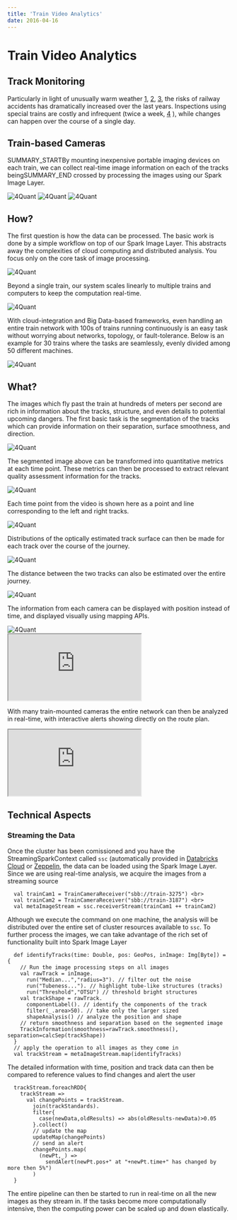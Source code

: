 ```yaml
---
title: 'Train Video Analytics'
date: 2016-04-16
---
```


# Train Video Analytics

## Track Monitoring

Particularly in light of unusually warm weather [1](http://metro.co.uk/2011/06/27/train-delays-caused-by-rail-tracks-overheating-as-speed-limits-imposed-58022/), [2](http://www.railway-technology.com/features/featuretension-and-strain-on-overheated-trains/), [3](http://chicago.cbslocal.com/2012/07/19/cta-working-to-prevent-overheated-rails-other-heat-related-problems/), the risks of railway accidents has dramatically increased over the last years. Inspections using special trains are costly and infrequent (twice a week, [4](http://chicago.cbslocal.com/2012/07/18/union-pacific-railroad-concedes-misstatements-about-deadly-wreck/) ), while changes can happen over the course of a single day.

## Train-based Cameras

SUMMARY_STARTBy mounting inexpensive portable imaging devices on each train, we can collect real-time image information on each of the tracks beingSUMMARY_END crossed by processing the images using our Spark Image Layer.

<div class='half-width-image'>
  <img alt='4Quant' src='images/railway-check/rc-001.gif' class="img-fluid">
  <img alt='4Quant' src='images/railway-check/rc-002.gif' class="img-fluid">
  <img alt='4Quant' src='images/railway-check/rc-003.png' class="img-fluid">
</div>

## How?

The first question is how the data can be processed. The basic work is done by a simple workflow on top of our Spark Image Layer. This abstracts away the complexities of cloud computing and distributed analysis. You focus only on the core task of image processing.

<div class="half-width-image">
  <img alt='4Quant' src="images/railway-check/rc-004.svg" class="img-fluid">
</div>

Beyond a single train, our system scales linearly to multiple trains and computers to keep the computation real-time.

<img alt='4Quant' src="images/railway-check/rc-005.svg" class="img-fluid">

With cloud-integration and Big Data-based frameworks, even handling an entire train network with 100s of trains running continuously is an easy task without worrying about networks, topology, or fault-tolerance. Below is an example for 30 trains where the tasks are seamlessly, evenly divided among 50 different machines.

<img alt='4Quant' src="images/railway-check/rc-006.svg" class="img-fluid">

## What?

The images which fly past the train at hundreds of meters per second are rich in information about the tracks, structure, and even details to potential upcoming dangers. The first basic task is the segmentation of the tracks which can provide information on their separation, surface smoothness, and direction.

<div class='quater-width-image'><img alt='4Quant' src='images/railway-check/rc-007.png' class="img-fluid"></div>

The segmented image above can be transformed into quantitative metrics at each time point. These metrics can then be processed to extract relevant quality assessment information for the tracks.

<img alt='4Quant' src="images/railway-check/rc-008.png" class="img-fluid">

Each time point from the video is shown here as a point and line corresponding to the left and right tracks.

<img alt='4Quant' src="images/railway-check/rc-009.png" class="img-fluid">

Distributions of the optically estimated track surface can then be made for each track over the course of the journey.

<img alt='4Quant' src="images/railway-check/rc-010.png" class="img-fluid">

The distance between the two tracks can also be estimated over the entire journey.

<img alt='4Quant' src="images/railway-check/rc-011.png" class="img-fluid">

The information from each camera can be displayed with position instead of time, and displayed visually using mapping APIs.

<img alt='4Quant' src="images/railway-check/rc-012.png" class="img-fluid">

<div class="embed-responsive embed-responsive-16by9">
  <iframe class="embed-responsive-item" src="http://4quant.com/Railway-Check/widget_distmap.html"></iframe>
</div>

With many train-mounted cameras the entire network can then be analyzed in real-time, with interactive alerts showing directly on the route plan.

<div class="embed-responsive embed-responsive-16by9">
  <iframe class="embed-responsive-item" src="http://4quant.com/Railway-Check/widget_samap.html"></iframe>
</div>

## Technical Aspects

### Streaming the Data

Once the cluster has been comissioned and you have the StreamingSparkContext called `ssc` (automatically provided in [Databricks Cloud](https://databricks.com/product/databricks) or [Zeppelin](http://zeppelin.incubator.apache.org/), the data can be loaded using the Spark Image Layer. Since we are using real-time analysis, we acquire the images from a streaming source

```
  val trainCam1 = TrainCameraReceiver("sbb://train-3275") <br>
  val trainCam2 = TrainCameraReceiver("sbb://train-3187") <br>
  val metaImageStream = ssc.receiverStream(trainCam1 ++ trainCam2)
```

Although we execute the command on one machine, the analysis will be distributed over the entire set of cluster resources available to `ssc`. To further process the images, we can take advantage of the rich set of functionality built into Spark Image Layer

```
  def identifyTracks(time: Double, pos: GeoPos, inImage: Img[Byte]) = {
    // Run the image processing steps on all images
    val rawTrack = inImage.
      run("Median...","radius=3"). // filter out the noise
      run("Tubeness..."). // highlight tube-like structures (tracks)
      run("Threshold","OTSU") // threshold bright structures
    val trackShape = rawTrack.
      componentLabel(). // identify the components of the track
      filter(_.area>50). // take only the larger sized
      shapeAnalysis() // analyze the position and shape
    // return smoothness and separation based on the segmented image
    TrackInformation(smoothness=rawTrack.smoothness(), separation=calcSep(trackShape))
  }
  // apply the operation to all images as they come in
  val trackStream = metaImageStream.map(identifyTracks)
```

The detailed information with time, position and track data can then be compared to reference values to find changes and alert the user

```
  trackStream.foreachRDD{
    trackStream =>
      val changePoints = trackStream.
        join(trackStandards).
        filter{
          case(newData,oldResults) => abs(oldResults-newData)>0.05
        }.collect()
        // update the map
        updateMap(changePoints)
        // send an alert
        changePoints.map(
          (newPt,_) =>
            sendAlert(newPt.pos+" at "+newPt.time+" has changed by more then 5%")
        )
  }
```

The entire pipeline can then be started to run in real-time on all the new images as they stream in. If the tasks become more computationally intensive, then the computing power can be scaled up and down elastically.
